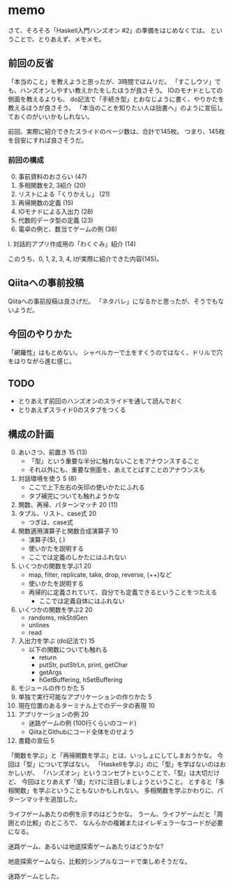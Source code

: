 memo
====

さて、そろそろ「Haskell入門ハンズオン #2」の準備をはじめなくては。
ということで、とりあえず、メモメモ。

前回の反省
----------

「本当のこと」を教えようと思ったが、3時間ではムリだ。
「すこしウソ」でも、ハンズオンしやすい教えかたをしたほうが良さそう。
IOのモナドとしての側面を教えるよりも、
do記法で「手続き型」とおなじように書く、やりかたを教えるほうが良さそう。
「本当のことを知りたい人は拙書へ」のように宣伝しておくのがいいかもしれない。

前回、実際に紹介できたスライドのページ数は、合計で145枚。
つまり、145枚を目安にすれば良さそうだ。

### 前回の構成

0. 事前資料のおさらい (47)
1. 多相関数を2, 3紹介 (20)
2. リストによる「くりかえし」 (21)
3. 再帰関数の定義 (15)
4. IOモナドによる入出力 (28)
5. 代数的データ型の定義 (23)
6. 電卓の例と、数当てゲームの例 (38)

I. 対話的アプリ作成用の「わくぐみ」紹介 (14)

このうち、0, 1, 2, 3, 4, Iが実際に紹介できた内容(145)。

Qiitaへの事前投稿
-----------------

Qiitaへの事前投稿は良さげだ。
「ネタバレ」になるかと思ったが、そうでもないようだ。

今回のやりかた
--------------

「網羅性」はもとめない。
シャベルカーで土をすくうのではなく、ドリルで穴をほりながら進む感じ。

TODO
----

* とりあえず前回のハンズオンのスライドを通して読んでおく
* とりあえずスライド0のスタブをつくる

構成の計画
----------

0. あいさつ、前置き 15 (13)
	* 「型」という重要な半分に触れないことをアナウンスすること
	* それ以外にも、重要な側面を、あえてとばすことのアナウンスも
1. 対話環境を使う 5 (8)
	* ここで上下左右の矢印の使いかたにふれる
	* タブ補完についても触れようかな
2. 関数、再帰、パターンマッチ 20 (11)
3. タプル、リスト、case式 20
	* つぎは、case式
4. 関数適用演算子と関数合成演算子 10
	* 演算子($), (.)
	* 使いかたを説明する
	* ここでは定義のしかたにはふれない
5. いくつかの関数を学ぶ1 20
	* map, filter, replicate, take, drop, reverse, (++)など
	* 使いかたを説明する
	* 再帰的に定義されていて、自分でも定義できるということをつたえる
		+ ここでは定義自体にはふれない
6. いくつかの関数を学ぶ2 20
	* randoms, mkStdGen
	* unlines
	* read
7. 入出力を学ぶ (do記法で) 15
	* 以下の関数についても触れる
		+ return
		+ putStr, putStrLn, print, getChar
		+ getArgs
		+ hGetBuffering, hSetBuffering
8. モジュールの作りかた 5
9. 単独で実行可能なアプリケーションの作りかた 5
10. 現在位置のあるターミナル上でのデータの表現 10
11. アプリケーションの例 20
	* 迷路ゲームの例 (100行くらいのコード)
	* QiitaとGithubにコード全体をのせよう
12. 書籍の宣伝 5

「関数を学ぶ」と「再帰関数を学ぶ」とは、いっしょにしてしまおうかな。
今回は「型」について学ばない。
「Haskellを学ぶ」のに「型」を学ばないのはおかしいが、
「ハンズオン」というコンセプトということで、「型」は大切だけど、
今回はとりあえず「値」だけに注目しましょうということ。
とすると「多相関数」を学ぶということもないかもしれない。
多相関数を学ぶかわりに、パターンマッチを追加した。

ライフゲームあたりの例を示すのはどうかな。
うーん、ライフゲームだと「周囲との比較」のところで、
なんらかの複雑またはイレギュラーなコードが必要になる。

迷路ゲーム、あるいは地底探索ゲームあたりはどうかな?

地底探索ゲームなら、比較的シンプルなコードで楽しめそうだな。

迷路ゲームとした。
